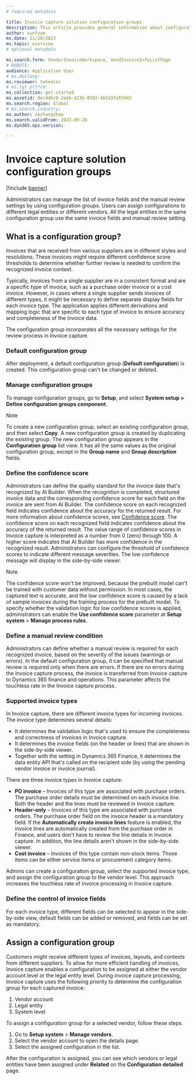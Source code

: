 ```yaml
---
# required metadata

title: Invoice capture solution configuration groups
description: This article provides general information about configuration groups in the Invoice capture solution.
author: sunfzam
ms.date: 11/20/2023
ms.topic: overview
# optional metadata

ms.search.form: VendorInvoiceWorkspace, VendInvoiceInfoListPage
# ROBOTS: 
audience: Application User
# ms.devlang: 
ms.reviewer: twheeloc
# ms.tgt_pltfrm: 
ms.collection: get-started
ms.assetid: 0ec4dbc0-2eeb-423b-8592-4b5d37e559d3
ms.search.region: Global
# ms.search.industry: 
ms.author: zezhangzhao
ms.search.validFrom: 2022-09-28
ms.dyn365.ops.version: 

---
```


# Invoice capture solution configuration groups

[!include [banner](../includes/banner.md)]

Administrators can manage the list of invoice fields and the manual review settings by using configuration groups. Users can assign configurations to different legal entities or different vendors. All the legal entities in the same configuration group use the same invoice fields and manual review setting.

## What is a configuration group?

Invoices that are received from various suppliers are in different styles and resolutions. These invoices might require different confidence score thresholds to determine whether further review is needed to confirm the recognized invoice context.

Typically, invoices from a single supplier are in a consistent format and are a specific type of invoice, such as a purchase order invoice or a cost invoice. However, in cases where a single supplier sends invoices of different types, it might be necessary to define separate display fields for each invoice type. The application applies different derivations and mapping logic that are specific to each type of invoice to ensure accuracy and completeness of the invoice data.


The configuration group incorporates all the necessary settings for the review process in Invoice capture.

### Default configuration group

After deployment, a default configuration group (**Default configuration**) is created. This configuration group can't be changed or deleted.

### Manage configuration groups

To manage configuration groups, go to **Setup**, and select **System setup \> Define configuration groups component**.

> [!NOTE]
> To create a new configuration group, select an existing configuration group, and then select **Copy**. A new configuration group is created by duplicating the existing group. The new configuration group appears in the **Configuration group** list view. It has all the same values as the original configuration group, except in the **Group name** and **Group description** fields.

### Define the confidence score

Administrators can define the quality standard for the invoice date that's recognized by AI Builder. When the recognition is completed, structured invoice data and the corresponding confidence score for each field on the invoice are sent from AI Builder. The confidence score on each recognized field indicates confidence about the accuracy for the returned result. For more information about confidence scores, see [Confidence score](/azure/applied-ai-services/form-recognizer/concept-accuracy-confidence). The confidence score on each recognized field indicates confidence about the accuracy of the returned result. The value range of confidence scores in Invoice capture is interpreted as a number from 0 (zero) through 100. A higher score indicates that AI Builder has more confidence in the recognized result. Administrators can configure the threshold of confidence scores to indicate different message severities. The low confidence message will display in the side-by-side viewer. 

> [!NOTE]
> The confidence score won't be improved, because the prebuilt model can't be trained with customer data without permission. In most cases, the captured text is accurate, and the low confidence score is caused by a lack of sample invoices during the training process for the prebuilt model. To specify whether the validation logic for low confidence scores is applied, administrators can enable the **Use confidence score** parameter at **Setup system** \> **Manage process rules**.

### Define a manual review condition

Administrators can define whether a manual review is required for each recognized invoice, based on the severity of the issues (warnings or errors). In the default configuration group, it can be specified that manual review is required only when there are errors. If there are no errors during the Invoice capture process, the invoice is transferred from Invoice capture to Dynamics 365 finance and operations. This parameter affects the touchless rate in the Invoice capture process.


### Supported invoice types

In Invoice capture, there are different invoice types for incoming invoices. The invoice type determines several details:

- It determines the validation logic that's used to ensure the completeness and correctness of invoices in Invoice capture.
- It determines the invoice fields (on the header or lines) that are shown in the side-by-side viewer.
- Together with the setting in Dynamics 365 Finance, it determines the data entity API that's called on the recipient side (by using the pending vendor invoice or invoice journal).

There are three invoice types in Invoice capture:

- **PO invoice** – Invoices of this type are associated with purchase orders. The purchase order details must be determined on each invoice line. Both the header and the lines must be reviewed in Invoice capture.
- **Header-only** – Invoices of this type are associated with purchase orders. The purchase order field on the invoice header is a mandatory field. If the **Automatically create invoice lines** feature is enabled, the invoice lines are automatically created from the purchase order in Finance, and users don't have to review the line details in Invoice capture. In addition, the line details aren't shown in the side-by-side viewer.
- **Cost invoice** – Invoices of this type contain non-stock items. Those items can be either service items or procurement category items.

Admins can create a configuration group, select the supported invoice type, and assign the configuration group to the vendor level. This approach increases the touchless rate of invoice processing in Invoice capture.

### Define the control of invoice fields

For each invoice type, different fields can be selected to appear in the side-by-side view, default fields can be added or removed, and fields can be set as mandatory.

## Assign a configuration group

Customers might receive different types of invoices, layouts, and contexts from different suppliers. To allow for more efficient handling of invoices, Invoice capture enables a configuration to be assigned at either the vendor account level or the legal entity level. During invoice capture processing, Invoice capture uses the following priority to determine the configuration group for each captured invoice:

1. Vendor account
2. Legal entity
3. System level

To assign a configuration group for a selected vendor, follow these steps.

1. Go to **Setup system** \> **Manage vendors**.
2. Select the vendor account to open the details page.
3. Select the assigned configuration in the list.

After the configuration is assigned, you can see which vendors or legal entities have been assigned under **Related** on the **Configuration detailed** page. 
